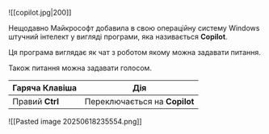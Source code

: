 
![[copilot.jpg|200]]

Нещодавно Майкрософт добавила в свою операційну систему Windows штучний інтелект у вигляді програми, яка називається **Copilot**.

Ця програма виглядає як чат з роботом якому можна задавати питання.

Також питання можна задавати голосом.

| Гаряча Клавіша  | Дія                           |
| --------------- | ----------------------------- |
| Правий **Ctrl** | Переключається на **Copilot** |

![[Pasted image 20250618235554.png]]